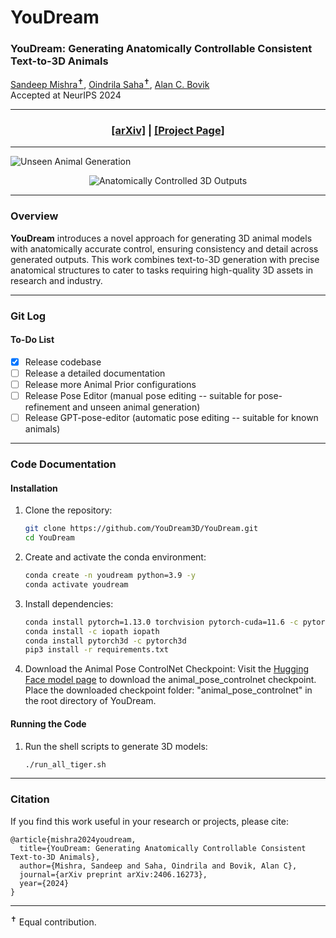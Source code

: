 # YouDream

### YouDream: Generating Anatomically Controllable Consistent Text-to-3D Animals  
[Sandeep Mishra<sup>✝︎</sup>](https://sandeep-sm.github.io/), [Oindrila Saha<sup>✝︎</sup>](http://oindrilasaha.github.io), [Alan C. Bovik](https://www.ece.utexas.edu/people/faculty/alan-bovik)  
Accepted at NeurIPS 2024

---

<h3 align="center">
  <a href="https://arxiv.org/abs/2406.16273v1">[arXiv]</a> |
  <a href="https://youdream3d.github.io">[Project Page]</a>
</h3>

---

![Unseen Animal Generation](https://github.com/user-attachments/assets/e495c2b2-8b18-4ecb-a441-90daf6a0471b)

<div align="center">
  <img src="https://github.com/user-attachments/assets/97b9192f-150c-4e1e-8aaa-e9a019d37c18" alt="Anatomically Controlled 3D Outputs"/>
</div>

---

### Overview
**YouDream** introduces a novel approach for generating 3D animal models with anatomically accurate control, ensuring consistency and detail across generated outputs. This work combines text-to-3D generation with precise anatomical structures to cater to tasks requiring high-quality 3D assets in research and industry.

---

### Git Log
#### To-Do List
- [x] Release codebase
- [ ] Release a detailed documentation
- [ ] Release more Animal Prior configurations
- [ ] Release Pose Editor (manual pose editing -- suitable for pose-refinement and unseen animal generation)
- [ ] Release GPT-pose-editor (automatic pose editing -- suitable for known animals)

---

### Code Documentation
#### Installation
1. Clone the repository:
   ```bash
   git clone https://github.com/YouDream3D/YouDream.git
   cd YouDream
   ```
2. Create and activate the conda environment:
   ```bash
   conda create -n youdream python=3.9 -y
   conda activate youdream
   ```
3. Install dependencies:
   ```bash
   conda install pytorch=1.13.0 torchvision pytorch-cuda=11.6 -c pytorch -c nvidia
   conda install -c iopath iopath
   conda install pytorch3d -c pytorch3d
   pip3 install -r requirements.txt
   ```
4. Download the Animal Pose ControlNet Checkpoint:
   Visit the [Hugging Face model page](https://huggingface.co/battleMaster/animal_pose_controlnet) to download the animal_pose_controlnet checkpoint.
   Place the downloaded checkpoint folder: "animal_pose_controlnet"  in the root directory of YouDream.

#### Running the Code
1. Run the shell scripts to generate 3D models:
   ```bash
   ./run_all_tiger.sh 
   ```

---

### Citation
If you find this work useful in your research or projects, please cite:

```
@article{mishra2024youdream,
  title={YouDream: Generating Anatomically Controllable Consistent Text-to-3D Animals},
  author={Mishra, Sandeep and Saha, Oindrila and Bovik, Alan C},
  journal={arXiv preprint arXiv:2406.16273},
  year={2024}
}
```

---

<sup>✝︎</sup> Equal contribution.


